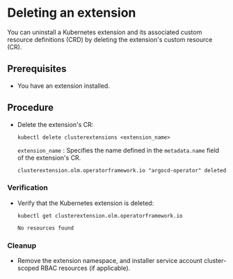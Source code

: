 # Deleting an extension

You can uninstall a Kubernetes extension and its associated custom resource definitions (CRD) by deleting the extension's custom resource (CR).

## Prerequisites

* You have an extension installed.

## Procedure

* Delete the extension's CR:

    ``` terminal
    kubectl delete clusterextensions <extension_name>
    ```

    `extension_name`
    : Specifies the name defined in the `metadata.name` field of the extension's CR.

    ``` text title="Example output"
    clusterextension.olm.operatorframework.io "argocd-operator" deleted
    ```

### Verification

* Verify that the Kubernetes extension is deleted:

    ``` terminal
    kubectl get clusterextension.olm.operatorframework.io
    ```

    ``` text title="Example output"
    No resources found
    ```
  
### Cleanup

* Remove the extension namespace, and installer service account cluster-scoped RBAC resources (if applicable).
